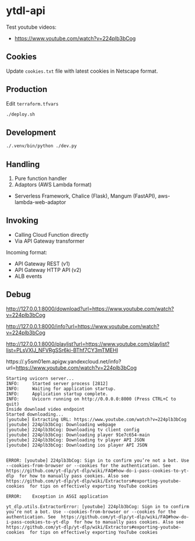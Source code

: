 # ytdl-api

Test youtube videos:

- https://www.youtube.com/watch?v=224plb3bCog

## Cookies

Update `cookies.txt` file with latest cookies in Netscape format.

## Production

Edit `terraform.tfvars`

```sh
./deploy.sh
```

## Development

```sh
./.venv/bin/python ./dev.py
```

## Handling

1. Pure function handler
2. Adaptors (AWS Lambda format)

- Serverless Framework, Chalice (Flask), Mangum (FastAPI), aws-lambda-web-adaptor

## Invoking

- Calling Cloud Function directly
- Via API Gateway transformer

Incoming format:

- API Gateway REST (v1)
- API Gateway HTTP API (v2)
- ALB events

## Debug

http://127.0.0.1:8000/download?url=https://www.youtube.com/watch?v=224plb3bCog

http://127.0.0.1:8000/info?url=https://www.youtube.com/watch?v=224plb3bCog

http://127.0.0.1:8000/playlist?url=https://www.youtube.com/playlist?list=PLsVXlJ_NFVRgSSr6ki-BThf7CY3mTMEHI

https://<id>.y5sm01em.apigw.yandexcloud.net/info?url=https://www.youtube.com/watch?v=224plb3bCog

```
Starting uvicorn server...
INFO:     Started server process [2812]
INFO:     Waiting for application startup.
INFO:     Application startup complete.
INFO:     Uvicorn running on http://0.0.0.0:8000 (Press CTRL+C to quit)
Inside download video endpoint
Started downloading...
[youtube] Extracting URL: https://www.youtube.com/watch?v=224plb3bCog
[youtube] 224plb3bCog: Downloading webpage
[youtube] 224plb3bCog: Downloading tv client config
[youtube] 224plb3bCog: Downloading player 91e7c654-main
[youtube] 224plb3bCog: Downloading tv player API JSON
[youtube] 224plb3bCog: Downloading ios player API JSON


ERROR: [youtube] 224plb3bCog: Sign in to confirm you’re not a bot. Use --cookies-from-browser or --cookies for the authentication. See  https://github.com/yt-dlp/yt-dlp/wiki/FAQ#how-do-i-pass-cookies-to-yt-dlp  for how to manually pass cookies. Also see  https://github.com/yt-dlp/yt-dlp/wiki/Extractors#exporting-youtube-cookies  for tips on effectively exporting YouTube cookies

ERROR:    Exception in ASGI application

yt_dlp.utils.ExtractorError: [youtube] 224plb3bCog: Sign in to confirm you’re not a bot. Use --cookies-from-browser or --cookies for the authentication. See  https://github.com/yt-dlp/yt-dlp/wiki/FAQ#how-do-i-pass-cookies-to-yt-dlp  for how to manually pass cookies. Also see  https://github.com/yt-dlp/yt-dlp/wiki/Extractors#exporting-youtube-cookies  for tips on effectively exporting YouTube cookies
```
